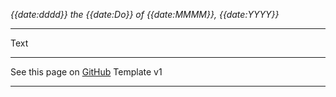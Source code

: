 *{{date:dddd}} the {{date:Do}} of {{date:MMMM}}, {{date:YYYY}}*
***
Text
***
See this page on [GitHub](https://github.com/markoooooooo/ooo/blob/main/Notes/Daily%20notes/{{title}}.md)
Template v1
***